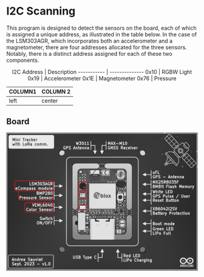 # I2C Scanning

This program is designed to detect the sensors on the board, each of which is assigned a unique address, as illustrated in the table below. In the case of the LSM303AGR, which incorporates both an accelerometer and a magnetometer, there are four addresses allocated for the three sensors. Notably, there is a distinct address assigned for each of these two components.

<div align="center">
I2C Address | Description    
----------- | -------------- 
0x10        | RGBW Light     
0x19        | Accelerometer  
0x1E        | Magnetometer   
0x76        | Pressure       
</div>

<div align="center">

COLUMN1 | COLUMN 2 
--- | ---
left | center 
</div>


## Board
![KiCad 3D View Front](/0_GitBook/Images/Kicad_3DViewFront_BnW_Sensors.png)
